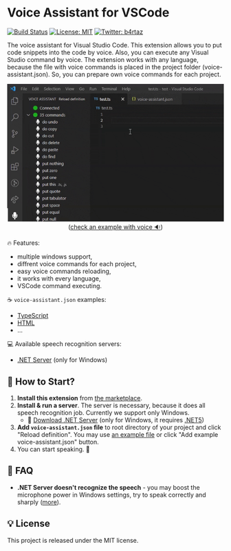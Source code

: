 # Voice Assistant for VSCode

[![Build Status](https://travis-ci.com/b4rtaz/voice-assistant.svg?branch=main)](https://travis-ci.com/b4rtaz/voice-assistant) [![License: MIT](https://img.shields.io/github/license/mashape/apistatus.svg)](/LICENSE) [![Twitter: b4rtaz](https://img.shields.io/twitter/follow/b4rtaz.svg?style=social)](https://twitter.com/b4rtaz)

The voice assistant for Visual Studio Code. This extension allows you to put code snippets into the code by voice. Also, you can execute any Visual Studio command by voice. The extension works with any language, because the file with voice commands is placed in the project folder (voice-assistant.json). So, you can prepare own voice commands for each project.

<p align="center"><img src="./.github/preview.gif" alt="Voice Assistant for VSCode" /><br />(<a href="https://twitter.com/b4rtaz/status/1396126210279759872">check an example with voice 🔉</a>)</p>

🔥 Features:

* multiple windows support,
* diffrent voice commands for each project,
* easy voice commands reloading,
* it works with every language,
* VSCode command executing.

☕ `voice-assistant.json` examples:

* [TypeScript](definitions/typescript.json)
* [HTML](definitions/html.json)
* ...

💻 Available speech recognition servers:

* [.NET Server](https://github.com/b4rtaz/voice-assistant-net-server) (only for Windows)

## 🚀 How to Start?

1. **Install this extension** from [the marketplace](https://marketplace.visualstudio.com/items?itemName=b4rtaz.voice-assistant).
2. **Install & run a server**. The server is necessary, because it does all speech recognition job. Currently we support only Windows.  
   * 💾 [Download .NET Server](https://github.com/b4rtaz/voice-assistant-net-server/releases/download/v0.1.0/VoiceAssistant.Server.0.1.0.zip) (only for Windows, it requires [.NET5](https://dotnet.microsoft.com/download/dotnet/5.0))
3. **Add `voice-assistant.json` file** to root directory of your project and click "Reload definition". You may use [an example file](definitions/) or click "Add example voice-assistant.json" button.
4. You can start speaking. 🎤

## 📌 FAQ

* **.NET Server doesn't recognize the speech** - you may boost the microphone power in Windows settings, try to speak correctly and sharply ([more](https://github.com/b4rtaz/voice-assistant/issues/3)).

## 💡 License

This project is released under the MIT license.
